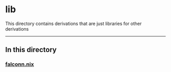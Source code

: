 # lib

This directory contains derivations that are just libraries for other derivations

---

## In this directory

### [falconn.nix](./falconn.nix)
